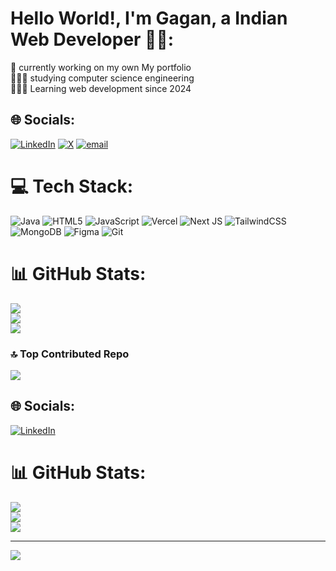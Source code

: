 # Hello World!, I'm Gagan, a Indian Web Developer 👋🏼:
🛜 currently working on my own My portfolio<br>👨🏼‍🎓 studying computer science engineering <br>👨🏼‍💻 Learning web development since 2024 




## 🌐 Socials:
[![LinkedIn](https://img.shields.io/badge/LinkedIn-%230077B5.svg?logo=linkedin&logoColor=white)](https://www.linkedin.com/in/gaganpkumar/) [![X](https://img.shields.io/badge/X-black.svg?logo=X&logoColor=white)](https://x.com/@GaganpKuma12) [![email](https://img.shields.io/badge/Email-D14836?logo=gmail&logoColor=white)](mailto:gaganpkumar12@gmail.com) 

# 💻 Tech Stack:
![Java](https://img.shields.io/badge/java-%23ED8B00.svg?style=for-the-badge&logo=openjdk&logoColor=white) ![HTML5](https://img.shields.io/badge/html5-%23E34F26.svg?style=for-the-badge&logo=html5&logoColor=white) ![JavaScript](https://img.shields.io/badge/javascript-%23323330.svg?style=for-the-badge&logo=javascript&logoColor=%23F7DF1E) ![Vercel](https://img.shields.io/badge/vercel-%23000000.svg?style=for-the-badge&logo=vercel&logoColor=white) ![Next JS](https://img.shields.io/badge/Next-black?style=for-the-badge&logo=next.js&logoColor=white) ![TailwindCSS](https://img.shields.io/badge/tailwindcss-%2338B2AC.svg?style=for-the-badge&logo=tailwind-css&logoColor=white) ![MongoDB](https://img.shields.io/badge/MongoDB-%234ea94b.svg?style=for-the-badge&logo=mongodb&logoColor=white) ![Figma](https://img.shields.io/badge/figma-%23F24E1E.svg?style=for-the-badge&logo=figma&logoColor=white) ![Git](https://img.shields.io/badge/git-%23F05033.svg?style=for-the-badge&logo=git&logoColor=white)
# 📊 GitHub Stats:
![](https://github-readme-stats.vercel.app/api?username=gaganpkumar12&theme=dark&hide_border=false&include_all_commits=false&count_private=false)<br/>
![](https://github-readme-streak-stats.herokuapp.com/?user=gaganpkumar12&theme=dark&hide_border=false)<br/>
![](https://github-readme-stats.vercel.app/api/top-langs/?username=gaganpkumar12&theme=dark&hide_border=false&include_all_commits=false&count_private=false&layout=compact)

### 🔝 Top Contributed Repo
![](https://github-contributor-stats.vercel.app/api?username=gaganpkumar12&limit=5&theme=dark&combine_all_yearly_contributions=true)


<!-- Proudly created with GPRM ( https://gprm.itsvg.in ) -->






## 🌐 Socials:
[![LinkedIn](https://img.shields.io/badge/LinkedIn-%230077B5.svg?logo=linkedin&logoColor=white)](https://linkedin.com/in/www.linkedin.com/in/gaganpkumar) 
# 📊 GitHub Stats:
![](https://github-readme-stats.vercel.app/api?username=gaganpkumar12&theme=dark&hide_border=false&include_all_commits=false&count_private=false)<br/>
![](https://github-readme-streak-stats.herokuapp.com/?user=gaganpkumar12&theme=dark&hide_border=false)<br/>
![](https://github-readme-stats.vercel.app/api/top-langs/?username=gaganpkumar12&theme=dark&hide_border=false&include_all_commits=false&count_private=false&layout=compact)

---
[![](https://visitcount.itsvg.in/api?id=gaganpkumar12&icon=0&color=0)](https://visitcount.itsvg.in)

<!-- Proudly created with GPRM ( https://gprm.itsvg.in ) -->

